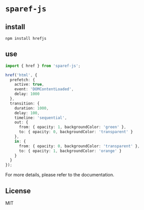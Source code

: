 # `sparef-js`

## install

`npm install hrefjs`

## use

```typescript
import { href } from 'sparef-js';

href('html', {
  prefetch: {
    active: true,
    event: 'DOMContentLoaded',
    delay: 1000
  },
  transition: {
    duration: 1000,
    delay: 100,
    timeline: 'sequential',
    out: {
      from: { opacity: 1, backgroundColor: 'green' },
      to: { opacity: 0, backgroundColor: 'transparent' }
    },
    in: {
      from: { opacity: 0, backgroundColor: 'transparent' },
      to: { opacity: 1, backgroundColor: 'orange' }
    }
  }
});
```

For more details, please refer to the documentation.

## License

MIT